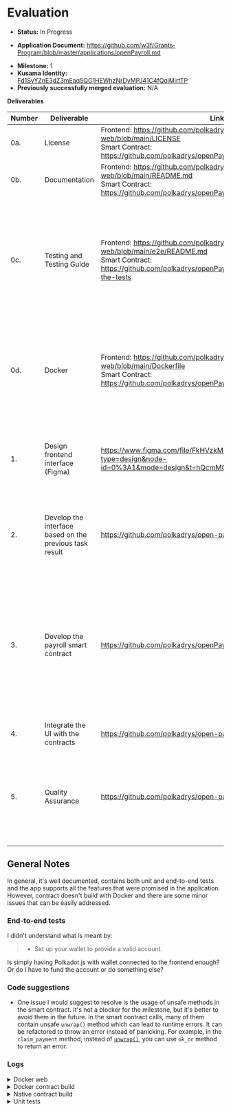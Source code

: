 # Evaluation

- **Status:** In Progress
* **Application Document:** https://github.com/w3f/Grants-Program/blob/master/applications/openPayroll.md
- **Milestone:** 1
- **Kusama Identity:** [Fd1SvYZnE3dZ3mEaq5QG1HEWhzNrDyMPJ41C4fQqiMirtTP](https://sub.id/Fd1SvYZnE3dZ3mEaq5QG1HEWhzNrDyMPJ41C4fQqiMirtTP)
- **Previously successfully merged evaluation:** N/A

**Deliverables**

| Number | Deliverable | Link | Notes |
| ------------- | ------------- | ------------- |------------- |
| 0a. | License | <div><div>Frontend: https://github.com/polkadrys/open-payroll-web/blob/main/LICENSE</div><div>Smart Contract: https://github.com/polkadrys/openPayroll/blob/main/LICENSE</div></div>  | Correct licenses |
| 0b.    | Documentation                                                | <div><div>Frontend: https://github.com/polkadrys/open-payroll-web/blob/main/README.md</div><div> Smart Contract: https://github.com/polkadrys/openPayroll/blob/main/README.md</div></div>  | Well documented |
| 0c.    | Testing and Testing Guide                                    | <div><div>Frontend: https://github.com/polkadrys/open-payroll-web/blob/main/e2e/README.md</div><div> Smart Contract: https://github.com/polkadrys/openPayroll/blob/main/README.md#run-the-tests</div></div>  | Unit and end-to-end tests provided. Unit tests are not compiling and there are some failing cases in the end-to-end tests. Logs below. |
| 0d.    | Docker                                                       | <div><div>Frontend: https://github.com/polkadrys/open-payroll-web/blob/main/Dockerfile</div><div> Smart Contract: https://github.com/polkadrys/openPayroll/blob/main/Dockerfile</div></div> | Docker image for frontend compiles and runs, but Docker image for contract fails to compile. Logs below. |
| 1.| Design frontend interface (Figma) | https://www.figma.com/file/FkHVzkM1dcn8rHkKjegYW0/OpenPayroll?type=design&node-id=0%3A1&mode=design&t=hQcmM0GOdGQsvPji-1 | The figma file on Empathy, Design, UI, Wireframes, Wireframes Mobile and Landing is provided. |
| 2. | Develop the interface based on the previous task result | https://github.com/polkadrys/open-payroll-web/tree/main | UI is delivered and is deployed. All expected deliverables are provided. |
| 3. | Develop the payroll smart contract | https://github.com/polkadrys/openPayroll/tree/main | Smart contract is present, it's well documented and covers a huge scope. There are some issues with building the contract both with Docker and natively. Logs below. |
| 4. | Integrate the UI with the contracts | https://github.com/polkadrys/open-payroll-web/tree/main | Same deliverable as #2 |
| 5. | Quality Assurance | https://github.com/polkadrys/open-payroll-web/tree/main/e2e | It's a nice addition to have end-to-end tests, however I faced some difficulties running it. Screenshot below. |

## General Notes

In general, it's well documented, contains both unit and end-to-end tests and the app supports all the features that were promised in the application. However, contract doesn't build with Docker and there are some minor issues that can be easily addressed.

### End-to-end tests

I didn't understand what is meant by:

> - Set up your wallet to provide a valid account. 

Is simply having Polkadot.js with wallet connected to the frontend enough? Or do I have to fund the account or do something else?

### Code suggestions

- One issue I would suggest to resolve is the usage of unsafe methods in the smart contract. It's not a blocker for the milestone, but it's better to avoid them in the future. In the smart contract calls, many of them contain unsafe `unwrap()` method which can lead to runtime errors. It can be refactored to throw an error instead of panicking. For example, in the `claim_payment` method, instead of [`unwrap()`](https://github.com/polkadrys/openPayroll/blob/main/src/lib.rs#L392C50-L392C56), you can use `ok_or` method to return an error.

### Logs

<details>

<summary>Docker web</summary>

```bash
 => => extracting sha256:e591100acf5b50227ef74124d46d23adfe12d3c67f9cb5f55fc122693c23a160                                                                                   0.0s
 => [2/4] COPY . ./                                                                                                                                                         2.0s
 => [3/4] RUN npm install                                                                                                                                                  10.4s
 => [4/4] RUN npm run build                                                                                                                                                22.7s
 => exporting to image                                                                                                                                                      1.2s
 => => exporting layers                                                                                                                                                     1.2s
 => => writing image sha256:9a5bb7012b11a626a14221751a6b75d0bc2872a22d5c5f87f21b9928626aa5e5                                                                                0.0s 
 => => naming to docker.io/library/open-payroll-web:0.1.0     
```

</details>

<details>
<summary>Docker contract build</summary>

```bash
> docker run -v "$(pwd)/src:/src" open-payroll:0.1.0 cargo contract build --release
error[E0658]: use of unstable library feature 'once_cell'
#6 209.5    --> /usr/local/cargo/registry/src/github.com-1ecc6299db9ec823/subxt-signer-0.30.1/src/utils.rs:22:29
#6 209.5     |
#6 209.5 22  |                   static VAR: std::sync::OnceLock<$ty> = std::sync::OnceLock::new();
#6 209.5     |                               ^^^^^^^^^^^^^^^^^^^^^^^^
#6 209.5     |
#6 209.5    ::: /usr/local/cargo/registry/src/github.com-1ecc6299db9ec823/subxt-signer-0.30.1/src/crypto/secret_uri.rs:125:1
#6 209.5     |
#6 209.5 125 | / once_static! {
#6 209.5 126 | |     /// Interpret a phrase like:
#6 209.5 127 | |     ///
#6 209.5 128 | |     /// ```text
#6 209.5 ...   |
#6 209.5 151 | |     }
#6 209.5 152 | | }
#6 209.5     | |_- in this macro invocation
#6 209.5     |
#6 209.5     = note: see issue #74465 <https://github.com/rust-lang/rust/issues/74465> for more information
#6 209.5     = note: this error originates in the macro `once_static` (in Nightly builds, run with -Z macro-backtrace for more info)
#6 209.5 
#6 209.5 error[E0658]: use of unstable library feature 'once_cell'
#6 209.5    --> /usr/local/cargo/registry/src/github.com-1ecc6299db9ec823/subxt-signer-0.30.1/src/utils.rs:22:56
#6 209.5     |
#6 209.5 22  |                   static VAR: std::sync::OnceLock<$ty> = std::sync::OnceLock::new();
#6 209.5     |                                                          ^^^^^^^^^^^^^^^^^^^
#6 209.5     |
#6 209.5    ::: /usr/local/cargo/registry/src/github.com-1ecc6299db9ec823/subxt-signer-0.30.1/src/crypto/secret_uri.rs:125:1
#6 209.5     |
#6 209.5 125 | / once_static! {
#6 209.5 126 | |     /// Interpret a phrase like:
#6 209.5 127 | |     ///
#6 209.5 128 | |     /// ```text
#6 209.5 ...   |
#6 209.5 151 | |     }
#6 209.5 152 | | }
#6 209.5     | |_- in this macro invocation
#6 209.5     |
#6 209.5     = note: see issue #74465 <https://github.com/rust-lang/rust/issues/74465> for more information
#6 209.5     = note: this error originates in the macro `once_static` (in Nightly builds, run with -Z macro-backtrace for more info)
#6 209.5 
#6 209.5 error[E0658]: use of unstable library feature 'once_cell'
#6 209.5    --> /usr/local/cargo/registry/src/github.com-1ecc6299db9ec823/subxt-signer-0.30.1/src/utils.rs:36:29
#6 209.5     |
#6 209.5 36  |                   static VAR: std::sync::OnceLock<$ty> = std::sync::OnceLock::new();
#6 209.5     |                               ^^^^^^^^^^^^^^^^^^^^^^^^
#6 209.5     |
#6 209.5    ::: /usr/local/cargo/registry/src/github.com-1ecc6299db9ec823/subxt-signer-0.30.1/src/sr25519.rs:209:5
#6 209.5     |
#6 209.5 209 | /     once_static_cloned! {
#6 209.5 210 | |         /// Equivalent to `{DEV_PHRASE}//Alice`.
#6 209.5 211 | |         pub fn alice() -> Keypair {
#6 209.5 212 | |             Keypair::from_uri(&SecretUri::from_str("//Alice").unwrap()).unwrap()
#6 209.5 ...   |
#6 209.5 241 | |         }
#6 209.5 242 | |     }
#6 209.5     | |_____- in this macro invocation
#6 209.5     |
#6 209.5     = note: see issue #74465 <https://github.com/rust-lang/rust/issues/74465> for more information
#6 209.5     = note: this error originates in the macro `once_static_cloned` (in Nightly builds, run with -Z macro-backtrace for more info)
#6 209.5 
#6 209.5 error[E0658]: use of unstable library feature 'once_cell'
#6 209.5    --> /usr/local/cargo/registry/src/github.com-1ecc6299db9ec823/subxt-signer-0.30.1/src/utils.rs:36:56
#6 209.5     |
#6 209.5 36  |                   static VAR: std::sync::OnceLock<$ty> = std::sync::OnceLock::new();
#6 209.5     |                                                          ^^^^^^^^^^^^^^^^^^^
#6 209.5     |
#6 209.5    ::: /usr/local/cargo/registry/src/github.com-1ecc6299db9ec823/subxt-signer-0.30.1/src/sr25519.rs:209:5
#6 209.5     |
#6 209.5 209 | /     once_static_cloned! {
#6 209.5 210 | |         /// Equivalent to `{DEV_PHRASE}//Alice`.
#6 209.5 211 | |         pub fn alice() -> Keypair {
#6 209.5 212 | |             Keypair::from_uri(&SecretUri::from_str("//Alice").unwrap()).unwrap()
#6 209.5 ...   |
#6 209.5 241 | |         }
#6 209.5 242 | |     }
#6 209.5     | |_____- in this macro invocation

executor failed running [/bin/sh -c rustup component add rust-src     && cargo install --force --locked cargo-contract]: exit code: 101
```

</details>

<details>
<summary>Native contract build</summary>

```bash
> cargo contract build --release
Original wasm size: 90.6K, Optimized: 44.1K

The contract was built in RELEASE mode.

Your contract artifacts are ready. You can find them in:
/openPayroll/src/target/ink

  - open_payroll.contract (code + metadata)
  - open_payroll.wasm (the contract's code)
  - open_payroll.json (the contract's metadata)
```

</details>

<details>

<summary>Unit tests</summary>

```bash
> docker run -v "$(pwd)/src:/src" open-payroll:0.1.0
> cargo test
error[E0554]: `#![feature]` may not be used on the stable release channel
   --> /Users/dastan@enjin.io/.cargo/registry/src/index.crates.io-6f17d22bba15001f/anyhow-1.0.72/src/lib.rs:214:32
    |
214 | #![cfg_attr(backtrace, feature(error_generic_member_access, provide_any))]
    |                                ^^^^^^^^^^^^^^^^^^^^^^^^^^^

error[E0554]: `#![feature]` may not be used on the stable release channel
   --> /Users/dastan@enjin.io/.cargo/registry/src/index.crates.io-6f17d22bba15001f/thiserror-1.0.43/src/lib.rs:239:34
    |
239 | #![cfg_attr(provide_any, feature(provide_any))]
    |                                  ^^^^^^^^^^^

error[E0554]: `#![feature]` may not be used on the stable release channel
   --> /Users/dastan@enjin.io/.cargo/registry/src/index.crates.io-6f17d22bba15001f/anyhow-1.0.72/src/lib.rs:214:61
    |
214 | #![cfg_attr(backtrace, feature(error_generic_member_access, provide_any))]
    |                                                             ^^^^^^^^^^^

For more information about this error, try `rustc --explain E0554`.
error: could not compile `thiserror` (lib) due to previous error
warning: build failed, waiting for other jobs to finish...
error: could not compile `anyhow` (lib) due to 2 previous errors
```
